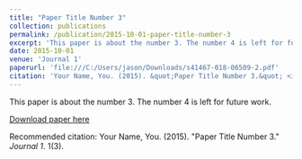 ```yaml
---
title: "Paper Title Number 3"
collection: publications
permalink: /publication/2015-10-01-paper-title-number-3
excerpt: 'This paper is about the number 3. The number 4 is left for future work.'
date: 2015-10-01
venue: 'Journal 1'
paperurl: 'file:///C:/Users/jason/Downloads/s41467-018-06509-2.pdf'
citation: 'Your Name, You. (2015). &quot;Paper Title Number 3.&quot; <i>Journal 1</i>. 1(3).'
---
```

This paper is about the number 3. The number 4 is left for future work.

[Download paper here](file:///C:/Users/jason/Downloads/s41467-018-06509-2.pdf)

Recommended citation: Your Name, You. (2015). "Paper Title Number 3." <i>Journal 1</i>. 1(3).
